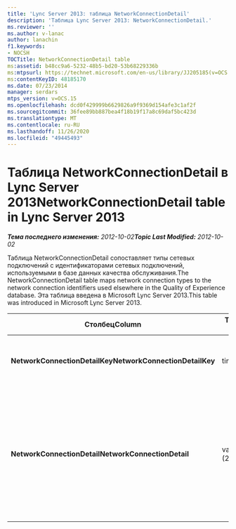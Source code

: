 ```yaml
---
title: 'Lync Server 2013: таблица NetworkConnectionDetail'
description: 'Таблица Lync Server 2013: NetworkConnectionDetail.'
ms.reviewer: ''
ms.author: v-lanac
author: lanachin
f1.keywords:
- NOCSH
TOCTitle: NetworkConnectionDetail table
ms:assetid: b48cc9a6-5232-48b5-bd20-53b68229336b
ms:mtpsurl: https://technet.microsoft.com/en-us/library/JJ205185(v=OCS.15)
ms:contentKeyID: 48185170
ms.date: 07/23/2014
manager: serdars
mtps_version: v=OCS.15
ms.openlocfilehash: dcd0f429999b6629826a9f9369d154afe3c1af2f
ms.sourcegitcommit: 36fee89bb887bea4f18b19f17a8c69daf5bc423d
ms.translationtype: MT
ms.contentlocale: ru-RU
ms.lasthandoff: 11/26/2020
ms.locfileid: "49445493"
---
```

# <a name="networkconnectiondetail-table-in-lync-server-2013"></a><span data-ttu-id="f7d91-103">Таблица NetworkConnectionDetail в Lync Server 2013</span><span class="sxs-lookup"><span data-stu-id="f7d91-103">NetworkConnectionDetail table in Lync Server 2013</span></span>

<div data-xmlns="http://www.w3.org/1999/xhtml">

<div class="topic" data-xmlns="http://www.w3.org/1999/xhtml" data-msxsl="urn:schemas-microsoft-com:xslt" data-cs="https://msdn.microsoft.com/">

<div data-asp="https://msdn2.microsoft.com/asp">



</div>

<div id="mainSection">

<div id="mainBody"><span data-ttu-id="f7d91-104">

<span> </span></span><span class="sxs-lookup"><span data-stu-id="f7d91-104">

<span> </span></span></span>

<span data-ttu-id="f7d91-105">_**Тема последнего изменения:** 2012-10-02_</span><span class="sxs-lookup"><span data-stu-id="f7d91-105">_**Topic Last Modified:** 2012-10-02_</span></span>

<span data-ttu-id="f7d91-106">Таблица NetworkConnectionDetail сопоставляет типы сетевых подключений с идентификаторами сетевых подключений, используемыми в базе данных качества обслуживания.</span><span class="sxs-lookup"><span data-stu-id="f7d91-106">The NetworkConnectionDetail table maps network connection types to the network connection identifiers used elsewhere in the Quality of Experience database.</span></span> <span data-ttu-id="f7d91-107">Эта таблица введена в Microsoft Lync Server 2013.</span><span class="sxs-lookup"><span data-stu-id="f7d91-107">This table was introduced in Microsoft Lync Server 2013.</span></span>


<table>
<colgroup>
<col style="width: 25%" />
<col style="width: 25%" />
<col style="width: 25%" />
<col style="width: 25%" />
</colgroup>
<thead>
<tr class="header">
<th><span data-ttu-id="f7d91-108"><strong>Столбец</strong></span><span class="sxs-lookup"><span data-stu-id="f7d91-108"><strong>Column</strong></span></span></th>
<th><span data-ttu-id="f7d91-109"><strong>Тип данных</strong></span><span class="sxs-lookup"><span data-stu-id="f7d91-109"><strong>Data Type</strong></span></span></th>
<th><span data-ttu-id="f7d91-110"><strong>Ключ/индекс</strong></span><span class="sxs-lookup"><span data-stu-id="f7d91-110"><strong>Key/Index</strong></span></span></th>
<th><span data-ttu-id="f7d91-111"><strong>Details</strong></span><span class="sxs-lookup"><span data-stu-id="f7d91-111"><strong>Details</strong></span></span></th>
</tr>
</thead>
<tbody>
<tr class="odd">
<td><p><span data-ttu-id="f7d91-112"><strong>NetworkConnectionDetailKey</strong></span><span class="sxs-lookup"><span data-stu-id="f7d91-112"><strong>NetworkConnectionDetailKey</strong></span></span></p></td>
<td><p><span data-ttu-id="f7d91-113">tinyint</span><span class="sxs-lookup"><span data-stu-id="f7d91-113">tinyint</span></span></p></td>
<td><p><span data-ttu-id="f7d91-114">Primary</span><span class="sxs-lookup"><span data-stu-id="f7d91-114">Primary</span></span></p></td>
<td><p><span data-ttu-id="f7d91-115">Уникальный идентификатор типа сетевого подключения.</span><span class="sxs-lookup"><span data-stu-id="f7d91-115">Unique identifier for the network connection type.</span></span></p></td>
</tr>
<tr class="even">
<td><p><span data-ttu-id="f7d91-116"><strong>NetworkConnectionDetail</strong></span><span class="sxs-lookup"><span data-stu-id="f7d91-116"><strong>NetworkConnectionDetail</strong></span></span></p></td>
<td><p><span data-ttu-id="f7d91-117">varchar (256)</span><span class="sxs-lookup"><span data-stu-id="f7d91-117">varchar(256)</span></span></p></td>
<td><p><span data-ttu-id="f7d91-118">Повторя</span><span class="sxs-lookup"><span data-stu-id="f7d91-118">Unique</span></span></p></td>
<td><p><span data-ttu-id="f7d91-119">Тип сетевого подключения, соответствующий NetworkConnectionDetailKey.</span><span class="sxs-lookup"><span data-stu-id="f7d91-119">Network connection type that corresponds to the NetworkConnectionDetailKey.</span></span> <span data-ttu-id="f7d91-120">Допустимые значения:</span><span class="sxs-lookup"><span data-stu-id="f7d91-120">Allowed values are:</span></span></p>
<ol>
<li><p><span data-ttu-id="f7d91-121">0--проводное подключение</span><span class="sxs-lookup"><span data-stu-id="f7d91-121">0 -- Wired</span></span></p></li>
<li><p><span data-ttu-id="f7d91-122">1--WiFi</span><span class="sxs-lookup"><span data-stu-id="f7d91-122">1 -- WiFi</span></span></p></li>
<li><p><span data-ttu-id="f7d91-123">2--Ethernet</span><span class="sxs-lookup"><span data-stu-id="f7d91-123">2 -- Ethernet</span></span></p></li>
</ol></td>
</tr>
</tbody>
</table><span data-ttu-id="f7d91-124">


</div>

<span> </span>

</div>

</div>

</span><span class="sxs-lookup"><span data-stu-id="f7d91-124">


</div>

<span> </span>

</div>

</div>

</span></span></div>

